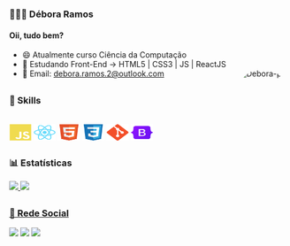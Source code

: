 ### 👨🏻‍💻 Débora Ramos

#### Oii, tudo bem?
- 😄 Atualmente curso Ciência da Computação
- 📝 Estudando Front-End -> HTML5 | CSS3 | JS | ReactJS
- 💬 Email: debora.ramos.2@outlook.com
  <img align="right" alt="Debora-pic" height="150" style="border-radius:50px;" src="https://cdn.discordapp.com/attachments/688405371806547974/908156630020026368/5tqffk.gif">

##

### 📌 Skills
<div style="display: inline_block"><br>
  <img align="center" alt="Debora-Js" height="30" width="40" src="https://raw.githubusercontent.com/devicons/devicon/master/icons/javascript/javascript-plain.svg">
  <img align="center" alt="Debora-React" height="30" width="40" src="https://raw.githubusercontent.com/devicons/devicon/master/icons/react/react-original.svg">
  <img align="center" alt="Debora-HTML" height="30" width="40" src="https://raw.githubusercontent.com/devicons/devicon/master/icons/html5/html5-original.svg">
  <img align="center" alt="Debora-CSS" height="30" width="40" src="https://raw.githubusercontent.com/devicons/devicon/master/icons/css3/css3-original.svg">
  <img align="center" alt="Debora-GIT" height="30" width="40" src="https://github.com/devicons/devicon/blob/master/icons/git/git-original.svg">
  <img align="center" alt="Debora-BOOTSTRAP" height="30" width="40" src="https://github.com/devicons/devicon/blob/master/icons/bootstrap/bootstrap-original.svg">
</div>

##

 ### 📊 Estatísticas
<div>
  <a href="https://github.com/deborzx">
  <img height="180em" src="https://github-readme-stats.vercel.app/api?username=deborzx&show_icons=true&theme=radical&include_all_commits=true&count_private=true"/>
    
  <img height="180em" src="https://github-readme-stats.vercel.app/api/top-langs/?username=deborzx&layout=compact&langs_count=7&theme=radical"/>
</div>
 

  
##
  
<div> 
  
  ### 🔗 Rede Social
  <a href="https://instagram.com/deborzx" target="_blank"><img src="https://img.shields.io/badge/-Instagram-%23E4405F?style=for-the-badge&logo=instagram&logoColor=white" target="_blank"></a>
  <a href = "mailto:debora.ramos.2.dr@gmail.com"><img src="https://img.shields.io/badge/-Gmail-%23333?style=for-the-badge&logo=gmail&logoColor=white" target="_blank"></a>
  <a href="https://www.linkedin.com/in/d%C3%A9bora-ramos-2410/" target="_blank"><img src="https://img.shields.io/badge/-LinkedIn-%230077B5?style=for-the-badge&logo=linkedin&logoColor=white" target="_blank"></a> 
 
 
</div>
